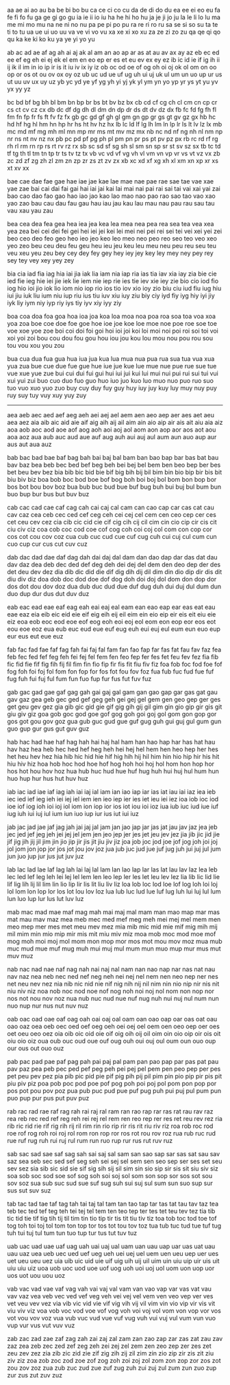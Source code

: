 aa ae ai ao au
ba be bi bo bu
ca ce ci co cu
da de di do du
ea ee ei eo eu
fa fe fi fo fu
ga ge gi go gu
ia ie ii io iu
ha he hi ho hu
ja je ji jo ju
la le li lo lu
ma me mi mo mu
na ne ni no nu
pa pe pi po pu
ra re ri ro ru
sa se si so su
ta te ti to tu
ua ue ui uo uu
va ve vi vo vu
xa xe xi xo xu
za ze zi zo zu
qa qe qi qo qu
ka ke ki ko ku
ya ye yi yo yu

ab ac ad ae af ag ah ai aj ak al am an ao ap ar as at au av ax ay az
eb ec ed ee ef eg eh ei ej ek el em en eo ep er es et eu ev ex ey ez
ib ic id ie if ig ih ii ij ik il im in io ip ir is it iu iv ix iy iz
ob oc od oe of og oh oi oj ok ol om on oo op or os ot ou ov ox oy oz
ub uc ud ue uf ug uh ui uj uk ul um un uo up ur us ut uu uv ux uy uz
yb yc yd ye yf yg yh yi yj yk yl ym yn yo yp yr ys yt yu yv yx yy yz

bc bd bf bg bh bl bm bn bp br bs bt bv bz bx
cb cd cf cg ch cl cm cn cp cr cs ct cv cz cx
db dc df dg dh dl dm dn dp dr ds dt dv dz dx
fb fc fd fg fh fl fm fn fp fr fs ft fv fz fx
gb gc gd gf gh gl gm gn gp gr gs gt gv gz gx
hb hc hd hf hg hl hm hn hp hr hs ht hv hz hx
lb lc ld lf lg lh lm ln lp lr ls lt lv lz lx
mb mc md mf mg mh ml mn mp mr ms mt mv mz mx
nb nc nd nf ng nh nl nm np nr ns nt nv nz nx
pb pc pd pf pg ph pl pm pn pr ps pt pv pz px
rb rc rd rf rg rh rl rm rn rp rs rt rv rz rx
sb sc sd sf sg sh sl sm sn sp sr st sv sz sx
tb tc td tf tg th tl tm tn tp tr ts tv tz tx
vb vc vd vf vg vh vl vm vn vp vr vs vt vz vx
zb zc zd zf zg zh zl zm zn zp zr zs zt zv zx
xb xc xd xf xg xh xl xm xn xp xr xs xt xv xx

bae cae dae fae gae hae iae jae kae lae mae nae pae rae sae tae vae xae yae zae
bai cai dai fai gai hai iai jai kai lai mai nai pai rai sai tai vai xai yai zai
bao cao dao fao gao hao iao jao kao lao mao nao pao rao sao tao vao xao yao zao
bau cau dau fau gau hau iau jau kau lau mau nau pau rau sau tau vau xau yau zau

bea cea dea fea gea hea iea jea kea lea mea nea pea rea sea tea vea xea yea zea
bei cei dei fei gei hei iei jei kei lei mei nei pei rei sei tei vei xei yei zei
beo ceo deo feo geo heo ieo jeo keo leo meo neo peo reo seo teo veo xeo yeo zeo
beu ceu deu feu geu heu ieu jeu keu leu meu neu peu reu seu teu veu xeu yeu zeu
bey cey dey fey gey hey iey jey key ley mey ney pey rey sey tey vey xey yey zey

bia cia iad fia iag hia iai jia iak lia iam nia iap ria ias tia iav xia iay zia
bie cie ied fie ieg hie iei jie iek lie iem nie iep rie ies tie iev xie iey zie
bio cio iod fio iog hio ioi jio iok lio iom nio iop rio ios tio iov xio ioy zio
biu ciu iud fiu iug hiu iui jiu iuk liu ium niu iup riu ius tiu iuv xiu iuy ziu
biy ciy iyd fiy iyg hiy iyi jiy iyk liy iym niy iyp riy iys tiy iyv xiy iyy ziy

boa coa doa foa goa hoa ioa joa koa loa moa noa poa roa soa toa voa xoa yoa zoa
boe coe doe foe goe hoe ioe joe koe loe moe noe poe roe soe toe voe xoe yoe zoe
boi coi doi foi goi hoi ioi joi koi loi moi noi poi roi soi toi voi xoi yoi zoi
bou cou dou fou gou hou iou jou kou lou mou nou pou rou sou tou vou xou you zou

bua cua dua fua gua hua iua jua kua lua mua nua pua rua sua tua vua xua yua zua
bue cue due fue gue hue iue jue kue lue mue nue pue rue sue tue vue xue yue zue
bui cui dui fui gui hui iui jui kui lui mui nui pui rui sui tui vui xui yui zui
buo cuo duo fuo guo huo iuo juo kuo luo muo nuo puo ruo suo tuo vuo xuo yuo zuo
buy cuy duy fuy guy huy iuy juy kuy luy muy nuy puy ruy suy tuy vuy xuy yuy zuy

--------------------------------------------------------------------------------

aea aeb aec aed aef aeg aeh aei aej ael aem aen aeo aep aer aes aet aeu aea aez
aia aib aic aid aie aif aig aih aij ail aim ain aio aip air ais ait aiu aia aiz
aoa aob aoc aod aoe aof aog aoh aoi aoj aol aom aon aop aor aos aot aou aoa aoz
aua aub auc aud aue auf aug auh aui auj aul aum aun auo aup aur aus aut aua auz

bab bac bad bae baf bag bah bai baj bal bam ban bao bap bar bas bat bau bav baz
bea beb bec bed bef beg beh bei bej bel bem ben beo bep ber bes bet beu bev bez
bia bib bic bid bie bif big bih bij bil bim bin bio bip bir bis bit biu biv biz
boa bob boc bod boe bof bog boh boi boj bol bom bon bop bor bos bot bou bov boz
bua bub buc bud bue buf bug buh bui buj bul bum bun buo bup bur bus but buv buz

cab cac cad cae caf cag cah cai caj cal cam can cao cap car cas cat cau cav caz
cea ceb cec ced cef ceg ceh cei cej cel cem cen ceo cep cer ces cet ceu cev cez
cia cib cic cid cie cif cig cih cij cil cim cin cio cip cir cis cit ciu civ ciz
coa cob coc cod coe cof cog coh coi coj col com con cop cor cos cot cou cov coz
cua cub cuc cud cue cuf cug cuh cui cuj cul cum cun cuo cup cur cus cut cuv cuz

dab dac dad dae daf dag dah dai daj dal dam dan dao dap dar das dat dau dav daz
dea deb dec ded def deg deh dei dej del dem den deo dep der des det deu dev dez
dia dib dic did die dif dig dih dij dil dim din dio dip dir dis dit diu div diz
doa dob doc dod doe dof dog doh doi doj dol dom don dop dor dos dot dou dov doz
dua dub duc dud due duf dug duh dui duj dul dum dun duo dup dur dus dut duv duz

eab eac ead eae eaf eag eah eai eaj eal eam ean eao eap ear eas eat eau eae eaz
eia eib eic eid eie eif eig eih eij eil eim ein eio eip eir eis eit eiu eie eiz
eoa eob eoc eod eoe eof eog eoh eoi eoj eol eom eon eop eor eos eot eou eoe eoz
eua eub euc eud eue euf eug euh eui euj eul eum eun euo eup eur eus eut eue euz

fab fac fad fae faf fag fah fai faj fal fam fan fao fap far fas fat fau fav faz
fea feb fec fed fef feg feh fei fej fel fem fen feo fep fer fes fet feu fev fez
fia fib fic fid fie fif fig fih fij fil fim fin fio fip fir fis fit fiu fiv fiz
foa fob foc fod foe fof fog foh foi foj fol fom fon fop for fos fot fou fov foz
fua fub fuc fud fue fuf fug fuh fui fuj ful fum fun fuo fup fur fus fut fuv fuz

gab gac gad gae gaf gag gah gai gaj gal gam gan gao gap gar gas gat gau gav gaz
gea geb gec ged gef geg geh gei gej gel gem gen geo gep ger ges get geu gev gez
gia gib gic gid gie gif gig gih gij gil gim gin gio gip gir gis git giu giv giz
goa gob goc god goe gof gog goh goi goj gol gom gon gop gor gos got gou gov goz
gua gub guc gud gue guf gug guh gui guj gul gum gun guo gup gur gus gut guv guz

hab hac had hae haf hag hah hai haj hal ham han hao hap har has hat hau hav haz
hea heb hec hed hef heg heh hei hej hel hem hen heo hep her hes het heu hev hez
hia hib hic hid hie hif hig hih hij hil him hin hio hip hir his hit hiu hiv hiz
hoa hob hoc hod hoe hof hog hoh hoi hoj hol hom hon hop hor hos hot hou hov hoz
hua hub huc hud hue huf hug huh hui huj hul hum hun huo hup hur hus hut huv huz

iab iac iad iae iaf iag iah iai iaj ial iam ian iao iap iar ias iat iau iai iaz
iea ieb iec ied ief ieg ieh iei iej iel iem ien ieo iep ier ies iet ieu iei iez
ioa iob ioc iod ioe iof iog ioh ioi ioj iol iom ion iop ior ios iot iou ioi ioz
iua iub iuc iud iue iuf iug iuh iui iuj iul ium iun iuo iup iur ius iut iui iuz

jab jac jad jae jaf jag jah jai jaj jal jam jan jao jap jar jas jat jau jav jaz
jea jeb jec jed jef jeg jeh jei jej jel jem jen jeo jep jer jes jet jeu jev jez
jia jib jic jid jie jif jig jih jij jil jim jin jio jip jir jis jit jiu jiv jiz
joa job joc jod joe jof jog joh joi joj jol jom jon jop jor jos jot jou jov joz
jua jub juc jud jue juf jug juh jui juj jul jum jun juo jup jur jus jut juv juz

lab lac lad lae laf lag lah lai laj lal lam lan lao lap lar las lat lau lav laz
lea leb lec led lef leg leh lei lej lel lem len leo lep ler les let leu lev lez
lia lib lic lid lie lif lig lih lij lil lim lin lio lip lir lis lit liu liv liz
loa lob loc lod loe lof log loh loi loj lol lom lon lop lor los lot lou lov loz
lua lub luc lud lue luf lug luh lui luj lul lum lun luo lup lur lus lut luv luz

mab mac mad mae maf mag mah mai maj mal mam man mao map mar mas mat mau mav maz
mea meb mec med mef meg meh mei mej mel mem men meo mep mer mes met meu mev mez
mia mib mic mid mie mif mig mih mij mil mim min mio mip mir mis mit miu miv miz
moa mob moc mod moe mof mog moh moi moj mol mom mon mop mor mos mot mou mov moz
mua mub muc mud mue muf mug muh mui muj mul mum mun muo mup mur mus mut muv muz

nab nac nad nae naf nag nah nai naj nal nam nan nao nap nar nas nat nau nav naz
nea neb nec ned nef neg neh nei nej nel nem nen neo nep ner nes net neu nev nez
nia nib nic nid nie nif nig nih nij nil nim nin nio nip nir nis nit niu niv niz
noa nob noc nod noe nof nog noh noi noj nol nom non nop nor nos not nou nov noz
nua nub nuc nud nue nuf nug nuh nui nuj nul num nun nuo nup nur nus nut nuv nuz

oab oac oad oae oaf oag oah oai oaj oal oam oan oao oap oar oas oat oau oao oaz
oea oeb oec oed oef oeg oeh oei oej oel oem oen oeo oep oer oes oet oeu oeo oez
oia oib oic oid oie oif oig oih oij oil oim oin oio oip oir ois oit oiu oio oiz
oua oub ouc oud oue ouf oug ouh oui ouj oul oum oun ouo oup our ous out ouo ouz

pab pac pad pae paf pag pah pai paj pal pam pan pao pap par pas pat pau pav paz
pea peb pec ped pef peg peh pei pej pel pem pen peo pep per pes pet peu pev pez
pia pib pic pid pie pif pig pih pij pil pim pin pio pip pir pis pit piu piv piz
poa pob poc pod poe pof pog poh poi poj pol pom pon pop por pos pot pou pov poz
pua pub puc pud pue puf pug puh pui puj pul pum pun puo pup pur pus put puv puz

rab rac rad rae raf rag rah rai raj ral ram ran rao rap rar ras rat rau rav raz
rea reb rec red ref reg reh rei rej rel rem ren reo rep rer res ret reu rev rez
ria rib ric rid rie rif rig rih rij ril rim rin rio rip rir ris rit riu riv riz
roa rob roc rod roe rof rog roh roi roj rol rom ron rop ror ros rot rou rov roz
rua rub ruc rud rue ruf rug ruh rui ruj rul rum run ruo rup rur rus rut ruv ruz

sab sac sad sae saf sag sah sai saj sal sam san sao sap sar sas sat sau sav saz
sea seb sec sed sef seg seh sei sej sel sem sen seo sep ser ses set seu sev sez
sia sib sic sid sie sif sig sih sij sil sim sin sio sip sir sis sit siu siv siz
soa sob soc sod soe sof sog soh soi soj sol som son sop sor sos sot sou sov soz
sua sub suc sud sue suf sug suh sui suj sul sum sun suo sup sur sus sut suv suz

tab tac tad tae taf tag tah tai taj tal tam tan tao tap tar tas tat tau tav taz
tea teb tec ted tef teg teh tei tej tel tem ten teo tep ter tes tet teu tev tez
tia tib tic tid tie tif tig tih tij til tim tin tio tip tir tis tit tiu tiv tiz
toa tob toc tod toe tof tog toh toi toj tol tom ton top tor tos tot tou tov toz
tua tub tuc tud tue tuf tug tuh tui tuj tul tum tun tuo tup tur tus tut tuv tuz

uab uac uad uae uaf uag uah uai uaj ual uam uan uau uap uar uas uat uau uau uaz
uea ueb uec ued uef ueg ueh uei uej uel uem uen ueu uep uer ues uet ueu ueu uez
uia uib uic uid uie uif uig uih uij uil uim uin uiu uip uir uis uit uiu uiu uiz
uoa uob uoc uod uoe uof uog uoh uoi uoj uol uom uon uop uor uos uot uou uou uoz

vab vac vad vae vaf vag vah vai vaj val vam van vao vap var vas vat vau vav vaz
vea veb vec ved vef veg veh vei vej vel vem ven veo vep ver ves vet veu vev vez
via vib vic vid vie vif vig vih vij vil vim vin vio vip vir vis vit viu viv viz
voa vob voc vod voe vof vog voh voi voj vol vom von vop vor vos vot vou vov voz
vua vub vuc vud vue vuf vug vuh vui vuj vul vum vun vuo vup vur vus vut vuv vuz

zab zac zad zae zaf zag zah zai zaj zal zam zan zao zap zar zas zat zau zav zaz
zea zeb zec zed zef zeg zeh zei zej zel zem zen zeo zep zer zes zet zeu zev zez
zia zib zic zid zie zif zig zih zij zil zim zin zio zip zir zis zit ziu ziv ziz
zoa zob zoc zod zoe zof zog zoh zoi zoj zol zom zon zop zor zos zot zou zov zoz
zua zub zuc zud zue zuf zug zuh zui zuj zul zum zun zuo zup zur zus zut zuv zuz


